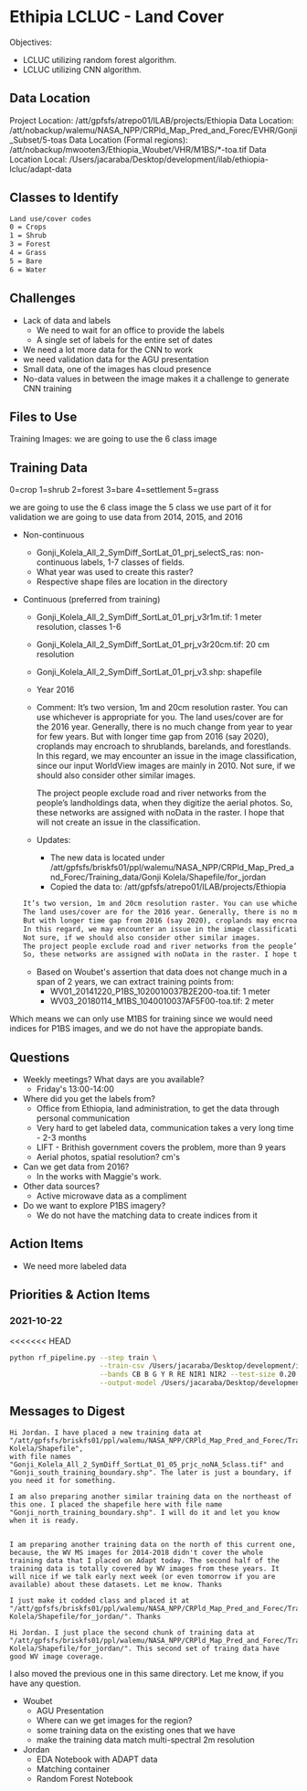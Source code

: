 # Ethipia LCLUC - Land Cover

Objectives:

- LCLUC utilizing random forest algorithm.
- LCLUC utilizing CNN algorithm.

## Data Location

Project Location: /att/gpfsfs/atrepo01/ILAB/projects/Ethiopia
Data Location: /att/nobackup/walemu/NASA_NPP/CRPld_Map_Pred_and_Forec/EVHR/Gonji_Subset/5-toas
Data Location (Formal regions): /att/nobackup/mwooten3/Ethiopia_Woubet/VHR/M1BS/*-toa.tif
Data Location Local: /Users/jacaraba/Desktop/development/ilab/ethiopia-lcluc/adapt-data

## Classes to Identify

```bash
Land use/cover codes
0 = Crops
1 = Shrub
3 = Forest
4 = Grass
5 = Bare
6 = Water
```

## Challenges

- Lack of data and labels
  - We need to wait for an office to provide the labels
  - A single set of labels for the entire set of dates
- We need a lot more data for the CNN to work
- we need validation data for the AGU presentation
- Small data, one of the images has cloud presence
- No-data values in between the image makes it a challenge to generate CNN training

## Files to Use

Training Images:
we are going to use the 6 class image

## Training Data

0=crop
1=shrub
2=forest
3=bare
4=settlement
5=grass

we are going to use the 6 class image
the 5 class we use part of it for validation
we are going to use data from 2014, 2015, and 2016


- Non-continuous
  - Gonji_Kolela_All_2_SymDiff_SortLat_01_prj_selectS_ras: non-continuous labels, 1-7 classes of fields.
  - What year was used to create this raster?
  - Respective shape files are location in the directory

- Continuous (preferred from training)
  - Gonji_Kolela_All_2_SymDiff_SortLat_01_prj_v3r1m.tif: 1 meter resolution, classes 1-6
  - Gonji_Kolela_All_2_SymDiff_SortLat_01_prj_v3r20cm.tif: 20 cm resolution
  - Gonji_Kolela_All_2_SymDiff_SortLat_01_prj_v3.shp: shapefile

  - Year 2016
  - Comment: It’s two version, 1m and 20cm resolution raster. You can use whichever is appropriate for you.
    The land uses/cover are for the 2016 year. Generally, there is no much change from year to year for few years.
    But with longer time gap from 2016 (say 2020), croplands may encroach to shrublands, barelands, and forestlands.
    In this regard, we may encounter an issue in the image classification, since our input WorldView images are mainly in 2010.
    Not sure, if we should also consider other similar images.

    The project people exclude road and river networks from the people’s landholdings data, when they digitize the aerial photos.
    So, these networks are assigned with noData in the raster. I hope that will not create an issue in the classification.
  - Updates:
    - The new data is located under /att/gpfsfs/briskfs01/ppl/walemu/NASA_NPP/CRPld_Map_Pred_and_Forec/Training_data/Gonji Kolela/Shapefile/for_jordan
    - Copied the data to: /att/gpfsfs/atrepo01/ILAB/projects/Ethiopia

  ```bash
  It’s two version, 1m and 20cm resolution raster. You can use whichever is appropriate for you.
  The land uses/cover are for the 2016 year. Generally, there is no much change from year to year for few years.
  But with longer time gap from 2016 (say 2020), croplands may encroach to shrublands, barelands, and forestlands.
  In this regard, we may encounter an issue in the image classification, since our input WorldView images are mainly in 2010.
  Not sure, if we should also consider other similar images.
  The project people exclude road and river networks from the people’s landholdings data, when they digitize the aerial photos.
  So, these networks are assigned with noData in the raster. I hope that will not create an issue in the classification.
  ```

  - Based on Woubet's assertion that data does not change much in a span of 2 years, we can extract training points from:
    - WV01_20141220_P1BS_1020010037B2E200-toa.tif: 1 meter
    - WV03_20180114_M1BS_1040010037AF5F00-toa.tif: 2 meter

Which means we can only use M1BS for training since we would need indices for P1BS images, and we do not have the appropiate bands.

## Questions

- Weekly meetings? What days are you available?
  - Friday's 13:00-14:00
- Where did you get the labels from?
  - Office from Ethiopia, land administration, to get the data through personal communication
  - Very hard to get labeled data, communication takes a very long time - 2-3 months
  - LIFT - Brithish government covers the problem, more than 9 years
  - Aerial photos, spatial resolution? cm's
- Can we get data from 2016?
  - In the works with Maggie's work.
- Other data sources?
  - Active microwave data as a compliment
- Do we want to explore P1BS imagery?
  - We do not have the matching data to create indices from it

## Action Items

- We need more labeled data


## Priorities & Action Items

### 2021-10-22

<<<<<<< HEAD
```bash
python rf_pipeline.py --step train \
                      --train-csv /Users/jacaraba/Desktop/development/ilab/ethiopia-lcluc/adapt-data/random_forest/rf-data.csv \
                      --bands CB B G Y R RE NIR1 NIR2 --test-size 0.20 --seed 22 --n-trees 20 --max-features log2 \
                      --output-model /Users/jacaraba/Desktop/development/ilab/ethiopia-lcluc/adapt-data/random_forest/rf-ethiopia-8band.pkl
```

## Messages to Digest

    Hi Jordan. I have placed a new training data at "/att/gpfsfs/briskfs01/ppl/walemu/NASA_NPP/CRPld_Map_Pred_and_Forec/Training_data/Gonji Kolela/Shapefile",
    with file names "Gonji_Kolela_All_2_SymDiff_SortLat_01_05_prjc_noNA_5class.tif" and "Gonji_south_training_boundary.shp". The later is just a boundary, if you need it for something.

    I am also preparing another similar training data on the northeast of this one. I placed the shapefile here with file name "Gonji_north_training_boundary.shp". I will do it and let you know when it is ready.
    

    I am preparing another training data on the north of this current one, because, the WV MS images for 2014-2018 didn't cover the whole training data that I placed on Adapt today. The second half of the training data is totally covered by WV images from these years. It will nice if we talk early next week (or even tomorrow if you are available) about these datasets. Let me know. Thanks

    I just make it codded class and placed it at "/att/gpfsfs/briskfs01/ppl/walemu/NASA_NPP/CRPld_Map_Pred_and_Forec/Training_data/Gonji Kolela/Shapefile/for_jordan/". Thanks

    Hi Jordan. I just place the second chunk of training data at "/att/gpfsfs/briskfs01/ppl/walemu/NASA_NPP/CRPld_Map_Pred_and_Forec/Training_data/Gonji Kolela/Shapefile/for_jordan/". This second set of traing data have good WV image coverage. 
    
I also moved the previous one in this same directory. Let me know, if you have any question.

- Woubet
  - AGU Presentation
  - Where can we get images for the region?
  - some training data on the existing ones that we have
  - make the training data match multi-spectral 2m resolution
- Jordan
  - EDA Notebook with ADAPT data
  - Matching container
  - Random Forest Notebook
